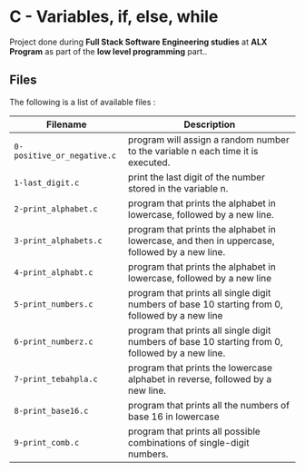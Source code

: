 # C - Variables, if, else, while

Project done during **Full Stack Software Engineering studies** at **ALX Program** as part of the **low level programming** part..

## Files
The following is a list of available files :

| Filename | Description |
| -------- | ----------- |
| `0-positive_or_negative.c` | program will assign a random number to the variable n each time it is executed. |
| `1-last_digit.c`           | print the last digit of the number stored in the variable n. |
| `2-print_alphabet.c`       | program that prints the alphabet in lowercase, followed by a new line. |
| `3-print_alphabets.c`      | program that prints the alphabet in lowercase, and then in uppercase, followed by a new line. |
| `4-print_alphabt.c`        | program that prints the alphabet in lowercase, followed by a new line |
| `5-print_numbers.c`        | program that prints all single digit numbers of base 10 starting from 0, followed by a new line |
| `6-print_numberz.c`        | program that prints all single digit numbers of base 10 starting from 0, followed by a new line. |
| `7-print_tebahpla.c`       | program that prints the lowercase alphabet in reverse, followed by a new line. |
| `8-print_base16.c`         | program that prints all the numbers of base 16 in lowercase |
| `9-print_comb.c`           | program that prints all possible combinations of single-digit numbers. |

